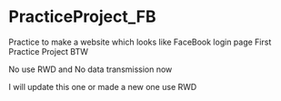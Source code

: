 # PracticeProject_FB
Practice to make a website which looks like FaceBook login page
First Practice Project BTW

No use RWD and No data transmission now

I will update this one or made a new one use RWD
